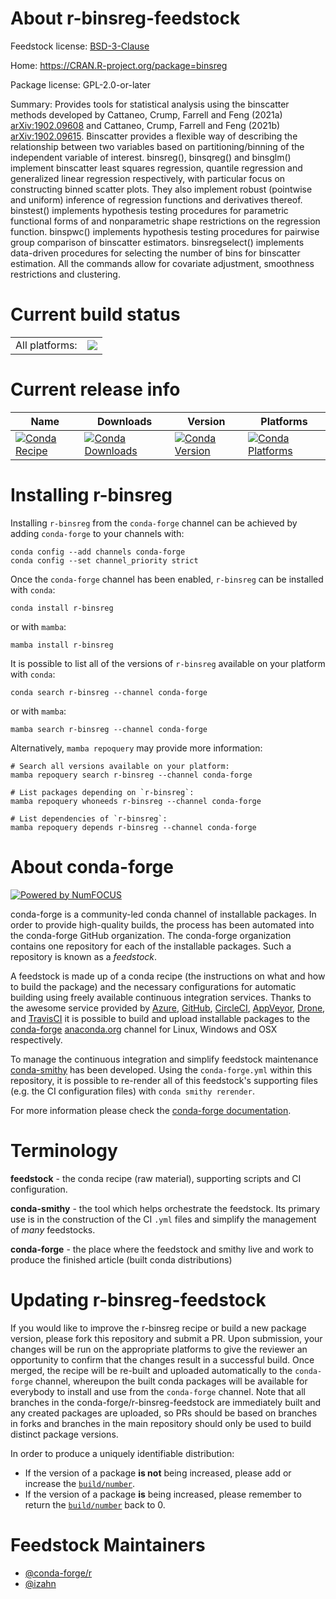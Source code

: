 About r-binsreg-feedstock
=========================

Feedstock license: [BSD-3-Clause](https://github.com/conda-forge/r-binsreg-feedstock/blob/main/LICENSE.txt)

Home: https://CRAN.R-project.org/package=binsreg

Package license: GPL-2.0-or-later

Summary: Provides tools for statistical analysis using the binscatter methods developed by Cattaneo, Crump, Farrell and Feng (2021a) <arXiv:1902.09608> and Cattaneo, Crump, Farrell and Feng (2021b) <arXiv:1902.09615>. Binscatter provides a flexible way of describing the relationship between two variables based on partitioning/binning of the independent variable of interest. binsreg(), binsqreg() and binsglm() implement binscatter least squares regression, quantile regression and generalized linear regression respectively, with particular focus on constructing binned scatter plots. They also implement robust (pointwise and uniform) inference of regression functions and derivatives thereof. binstest() implements hypothesis testing procedures for parametric functional forms of and nonparametric shape restrictions on the regression function. binspwc() implements hypothesis testing procedures for pairwise group comparison of binscatter estimators. binsregselect() implements data-driven procedures for selecting the number of bins for binscatter estimation. All the commands allow for covariate adjustment, smoothness restrictions and clustering.

Current build status
====================


<table><tr><td>All platforms:</td>
    <td>
      <a href="https://dev.azure.com/conda-forge/feedstock-builds/_build/latest?definitionId=13899&branchName=main">
        <img src="https://dev.azure.com/conda-forge/feedstock-builds/_apis/build/status/r-binsreg-feedstock?branchName=main">
      </a>
    </td>
  </tr>
</table>

Current release info
====================

| Name | Downloads | Version | Platforms |
| --- | --- | --- | --- |
| [![Conda Recipe](https://img.shields.io/badge/recipe-r--binsreg-green.svg)](https://anaconda.org/conda-forge/r-binsreg) | [![Conda Downloads](https://img.shields.io/conda/dn/conda-forge/r-binsreg.svg)](https://anaconda.org/conda-forge/r-binsreg) | [![Conda Version](https://img.shields.io/conda/vn/conda-forge/r-binsreg.svg)](https://anaconda.org/conda-forge/r-binsreg) | [![Conda Platforms](https://img.shields.io/conda/pn/conda-forge/r-binsreg.svg)](https://anaconda.org/conda-forge/r-binsreg) |

Installing r-binsreg
====================

Installing `r-binsreg` from the `conda-forge` channel can be achieved by adding `conda-forge` to your channels with:

```
conda config --add channels conda-forge
conda config --set channel_priority strict
```

Once the `conda-forge` channel has been enabled, `r-binsreg` can be installed with `conda`:

```
conda install r-binsreg
```

or with `mamba`:

```
mamba install r-binsreg
```

It is possible to list all of the versions of `r-binsreg` available on your platform with `conda`:

```
conda search r-binsreg --channel conda-forge
```

or with `mamba`:

```
mamba search r-binsreg --channel conda-forge
```

Alternatively, `mamba repoquery` may provide more information:

```
# Search all versions available on your platform:
mamba repoquery search r-binsreg --channel conda-forge

# List packages depending on `r-binsreg`:
mamba repoquery whoneeds r-binsreg --channel conda-forge

# List dependencies of `r-binsreg`:
mamba repoquery depends r-binsreg --channel conda-forge
```


About conda-forge
=================

[![Powered by
NumFOCUS](https://img.shields.io/badge/powered%20by-NumFOCUS-orange.svg?style=flat&colorA=E1523D&colorB=007D8A)](https://numfocus.org)

conda-forge is a community-led conda channel of installable packages.
In order to provide high-quality builds, the process has been automated into the
conda-forge GitHub organization. The conda-forge organization contains one repository
for each of the installable packages. Such a repository is known as a *feedstock*.

A feedstock is made up of a conda recipe (the instructions on what and how to build
the package) and the necessary configurations for automatic building using freely
available continuous integration services. Thanks to the awesome service provided by
[Azure](https://azure.microsoft.com/en-us/services/devops/), [GitHub](https://github.com/),
[CircleCI](https://circleci.com/), [AppVeyor](https://www.appveyor.com/),
[Drone](https://cloud.drone.io/welcome), and [TravisCI](https://travis-ci.com/)
it is possible to build and upload installable packages to the
[conda-forge](https://anaconda.org/conda-forge) [anaconda.org](https://anaconda.org/)
channel for Linux, Windows and OSX respectively.

To manage the continuous integration and simplify feedstock maintenance
[conda-smithy](https://github.com/conda-forge/conda-smithy) has been developed.
Using the ``conda-forge.yml`` within this repository, it is possible to re-render all of
this feedstock's supporting files (e.g. the CI configuration files) with ``conda smithy rerender``.

For more information please check the [conda-forge documentation](https://conda-forge.org/docs/).

Terminology
===========

**feedstock** - the conda recipe (raw material), supporting scripts and CI configuration.

**conda-smithy** - the tool which helps orchestrate the feedstock.
                   Its primary use is in the construction of the CI ``.yml`` files
                   and simplify the management of *many* feedstocks.

**conda-forge** - the place where the feedstock and smithy live and work to
                  produce the finished article (built conda distributions)


Updating r-binsreg-feedstock
============================

If you would like to improve the r-binsreg recipe or build a new
package version, please fork this repository and submit a PR. Upon submission,
your changes will be run on the appropriate platforms to give the reviewer an
opportunity to confirm that the changes result in a successful build. Once
merged, the recipe will be re-built and uploaded automatically to the
`conda-forge` channel, whereupon the built conda packages will be available for
everybody to install and use from the `conda-forge` channel.
Note that all branches in the conda-forge/r-binsreg-feedstock are
immediately built and any created packages are uploaded, so PRs should be based
on branches in forks and branches in the main repository should only be used to
build distinct package versions.

In order to produce a uniquely identifiable distribution:
 * If the version of a package **is not** being increased, please add or increase
   the [``build/number``](https://docs.conda.io/projects/conda-build/en/latest/resources/define-metadata.html#build-number-and-string).
 * If the version of a package **is** being increased, please remember to return
   the [``build/number``](https://docs.conda.io/projects/conda-build/en/latest/resources/define-metadata.html#build-number-and-string)
   back to 0.

Feedstock Maintainers
=====================

* [@conda-forge/r](https://github.com/conda-forge/r/)
* [@izahn](https://github.com/izahn/)

